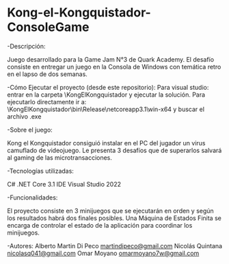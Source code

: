 # Kong-el-Kongquistador-ConsoleGame
-Descripción: 

Juego desarrollado para la Game Jam N°3 de Quark Academy.
El desafío consiste en entregar un  juego en la Consola de Windows con temática retro en el 
lapso de dos semanas.

-Cómo Ejecutar el proyecto (desde este repositorio):
Para visual studio: 
	entrar en la carpeta \KongElKongquistador y ejecutar la solución.
Para ejecutarlo directamente ir a: 
	\KongElKongquistador\bin\Release\netcoreapp3.1\win-x64 y buscar el archivo .exe

-Sobre el juego:

Kong el Kongquistador consiguió instalar en el PC del jugador un virus camuflado
de videojuego. Le presenta 3 desafíos que de superarlos salvará al gaming de las microtransacciones.

-Tecnologías utilizadas: 

C# .NET Core 3.1
IDE Visual Studio 2022

-Funcionalidades:

El proyecto consiste en 3 minijuegos que se ejecutarán en orden y según los resultados habrá dos finales
posibles. Una Máquina de Estados Finita se encarga de controlar el estado de la aplicación para coordinar
los minijuegos.

-Autores:
Alberto Martin	Di Peco		martindipeco@gmail.com
Nicolás	Quintana		nicolasq041@gmail.com
Omar	Moyano 			omarmoyano7w@gmail.com
